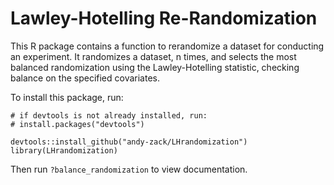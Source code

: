 # Lawley-Hotelling Re-Randomization

This R package contains a function to rerandomize a dataset for conducting an experiment. It randomizes a dataset, n times, and selects the most balanced randomization using the Lawley-Hotelling statistic, checking balance on the specified covariates.

To install this package, run: 

```
# if devtools is not already installed, run:
# install.packages("devtools")

devtools::install_github("andy-zack/LHrandomization")
library(LHrandomization)
```

Then run `?balance_randomization` to view documentation.
